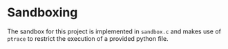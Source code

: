 # Sandboxing
The sandbox for this project is implemented in `sandbox.c` and makes use of `ptrace` to restrict the execution of a provided python file.
